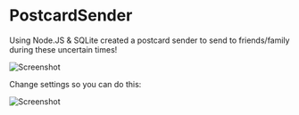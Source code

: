 # PostcardSender

Using Node.JS & SQLite created a postcard sender to send to friends/family during these uncertain times!

![Screenshot](https://user-images.githubusercontent.com/53759586/106842217-9a3da180-6671-11eb-8458-bca8b9e01f77.png)

Change settings so you can do this:


![Screenshot](https://user-images.githubusercontent.com/53759586/106842296-c6f1b900-6671-11eb-9e4b-2d29ed0a7fbb.png)
